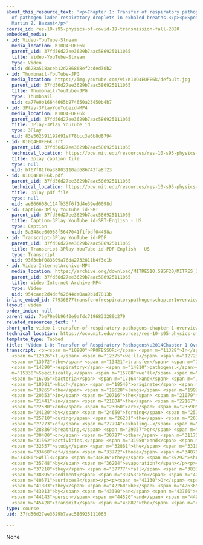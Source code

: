 ```yaml
---
about_this_resource_text: '<p>Chapter 1: Transfer of respiratory pathogens. The fate
  of pathogen-laden respiratory droplets in exhaled breaths.</p><p>Speaker: Professor
  Martin Z. Bazant</p>'
course_id: res-10-s95-physics-of-covid-19-transmission-fall-2020
embedded_media:
- id: Video-YouTube-Stream
  media_location: K10Q4EUFE6k
  parent_uid: 37fd56d27ee3629b7aac586925111065
  title: Video-YouTube-Stream
  type: Video
  uid: d628a518aceb12d286868ef2cded30b2
- id: Thumbnail-YouTube-JPG
  media_location: https://img.youtube.com/vi/K10Q4EUFE6k/default.jpg
  parent_uid: 37fd56d27ee3629b7aac586925111065
  title: Thumbnail-YouTube-JPG
  type: Thumbnail
  uid: ca77e0b16644665b974650a23450b4b7
- id: 3Play-3PlayYouTubeid-MP4
  media_location: K10Q4EUFE6k
  parent_uid: 37fd56d27ee3629b7aac586925111065
  title: 3Play-3Play YouTube id
  type: 3Play
  uid: 83e562391192d91ef78bcc3a6b8d8794
- id: K10Q4EUFE6k.srt
  parent_uid: 37fd56d27ee3629b7aac586925111065
  technical_location: https://ocw.mit.edu/resources/res-10-s95-physics-of-covid-19-transmission-fall-2020/lecture-videos/video-1-transfer-of-respiratory-pathogens-chapter-1-overview/K10Q4EUFE6k.srt
  title: 3play caption file
  type: null
  uid: bf67f81f6a38803110ad686743fa8f23
- id: K10Q4EUFE6k.pdf
  parent_uid: 37fd56d27ee3629b7aac586925111065
  technical_location: https://ocw.mit.edu/resources/res-10-s95-physics-of-covid-19-transmission-fall-2020/lecture-videos/video-1-transfer-of-respiratory-pathogens-chapter-1-overview/K10Q4EUFE6k.pdf
  title: 3play pdf file
  type: null
  uid: ae866608c114fb35f6f1d4e39ed0098d
- id: Caption-3Play YouTube id-SRT
  parent_uid: 37fd56d27ee3629b7aac586925111065
  title: Caption-3Play YouTube id-SRT-English - US
  type: Caption
  uid: 5a348ce60968f5647041f1fbdf04458a
- id: Transcript-3Play YouTube id-PDF
  parent_uid: 37fd56d27ee3629b7aac586925111065
  title: Transcript-3Play YouTube id-PDF-English - US
  type: Transcript
  uid: 93f3ebf083609a76da2732811b4f3e1b
- id: Video-InternetArchive-MP4
  media_location: https://archive.org/download/MITRES10.S95F20/MITRES_10_S95F20_0100_300k.mp4
  parent_uid: 37fd56d27ee3629b7aac586925111065
  title: Video-Internet Archive-MP4
  type: Video
  uid: 954caec2d4ddf62644ca0aa9b1d7813b
inline_embed_id: 77936877transferofrespiratorypathogenschapter1overview68325127
layout: video
order_index: null
parent_uid: 7be79e0b9640e9afdc7196833289c279
related_resources_text: ''
short_url: video-1-transfer-of-respiratory-pathogens-chapter-1-overview
technical_location: https://ocw.mit.edu/resources/res-10-s95-physics-of-covid-19-transmission-fall-2020/lecture-videos/video-1-transfer-of-respiratory-pathogens-chapter-1-overview
template_type: Tabbed
title: "Video 1-0: Transfer of Respiratory Pathogens\u2014Chapter 1 Overview"
transcript: <p><span m="10980">PROFESSOR:</span> <span m="11328">In</span> <span m="11677">Chapter</span>
  <span m="12026">1,</span> <span m="12375">we'll</span> <span m="12723">study</span>
  <span m="13072">the</span> <span m="13421">transfer</span> <span m="13770">of</span>
  <span m="14290">respiratory</span> <span m="14810">pathogens.</span></p><p><span
  m="15330">Specifically,</span> <span m="15788">we'll</span> <span m="16247">consider</span>
  <span m="16705">bacteria</span> <span m="17164">and</span> <span m="17622">virus,</span>
  <span m="18081">which</span> <span m="18540">originate</span> <span m="18902">in</span>
  <span m="19265">the</span> <span m="19628">lungs</span> <span m="19990">or</span>
  <span m="20353">in</span> <span m="20716">the</span> <span m="21079">pharynx</span>
  <span m="21441">in</span> <span m="21804">the</span> <span m="22167">body</span>
  <span m="22530">and</span> <span m="23060">are</span> <span m="23590">transmitted</span>
  <span m="24120">by</span> <span m="24650">forming</span> <span m="25180">droplets</span>
  <span m="25710">during</span> <span m="26231">the</span> <span m="26752">act</span>
  <span m="27273">of</span> <span m="27794">exhaling--</span> <span m="28315">by</span>
  <span m="28836">breathing,</span> <span m="29357">or</span> <span m="29878">speaking,</span>
  <span m="30400">or</span> <span m="30787">other</span> <span m="31175">respiratory</span>
  <span m="31562">activities,</span> <span m="31950">and</span> <span m="32253">we'll</span>
  <span m="32557">study</span> <span m="32861">the</span> <span m="33165">fate</span>
  <span m="33468">of</span> <span m="33772">those</span> <span m="34076">droplets.</span></p><p><span
  m="34380">Will</span> <span m="34836">they</span> <span m="35292">shrink</span>
  <span m="35748">by</span> <span m="36204">evaporation?</span></p><p><span m="36660">Will</span>
  <span m="37218">they</span> <span m="37777">fall</span> <span m="38336">and</span>
  <span m="38895">sediment</span> <span m="39453">to</span> <span m="40012">different</span>
  <span m="40571">surfaces?</span></p><p><span m="41130">Or</span> <span m="41506">will</span>
  <span m="41883">they</span> <span m="42260">be</span> <span m="42636">inhaled</span>
  <span m="43013">by</span> <span m="43390">an</span> <span m="43766">susceptible</span>
  <span m="44143">person</span> <span m="44520">and</span> <span m="44974">thereby</span>
  <span m="45428">transmit</span> <span m="45882">the</span> <span m="46336">infection?</span></p>
type: course
uid: 37fd56d27ee3629b7aac586925111065

---
```

None